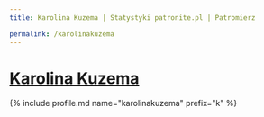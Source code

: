 ```yaml
---
title: Karolina Kuzema | Statystyki patronite.pl | Patromierz

permalink: /karolinakuzema
---
```


# [Karolina Kuzema](https://patronite.pl/karolinakuzema)

{% include profile.md name="karolinakuzema" prefix="k" %}
